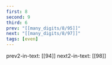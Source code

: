 ```yaml
---
first: 8
second: 9
third: 6
prev: "[[many_digits/8/95]]"
next: "[[many_digits/8/97]]"
tags: [even]
---
```

prev2-in-text: [[94]]
next2-in-text: [[98]]
